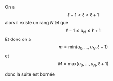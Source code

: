 On a
$$
\ell-1 < \ell < \ell+1
$$
alors il existe un rang $N$ tel que
$$
\ell - 1 \leq u_{N} \leq \ell +1
$$
Et donc on a
$$
m = \text{min}(u_{0},\dots,u_{N}, \ell-1)
$$
et 
$$
M = \text{max}(u_{0},\dots,u_{N},\ell+1)
$$

donc la suite est bornée